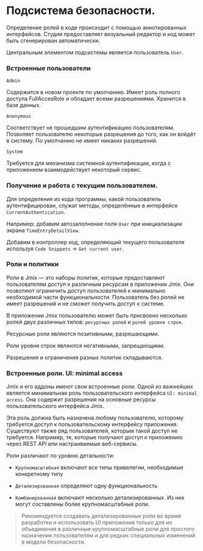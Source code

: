 # Подсистема безопасности.

Определение ролей в коде происходит с помощью аннотированных интерфейсов. Студия предоставляет визуальный редактор и код может быть сгенерирован автоматически.

Центральным элементом подсистемы является пользователь `User`.

### Встроенные пользователи

`Admin`

Содержится в новом проекте по умолчанию. Имеет роль полного доступа FullAccesRole и обладает всеми разрешениями. Хранится в базе данных.

`Anonymous`

Соответствует не прошедшим аутентификацию пользователям. Позволяет пользователю некоторые разрешения до того, как он войдёт в систему. По умолчанию не имеет никаких разрешений.

`System` 

Требуется для механизма системной аутентификации, когда с приложением взаимодействует некоторый сервис.

### Получение и работа с текущим пользователем.

Для определения из кода программы, какой пользователь аутентифицирован, служат методы, определённые в интерфейсе `CurrentAuthentication`.

Например: добавим автозаполнение поля `User` при инициализации экрана `TimeEntryDetailView`.

Добавим в контроллер код, определяющий текущего пользователя используя `Code Snippets` -> `Get current user`.

### Роли и политики

Роли в Jmix — это наборы политик, которые предоставляют пользователям доступ к различным ресурсам в приложении Jmix. Они позволяют ограничить доступ пользователей к минимально необходимой части функциональности. Пользователь без ролей не имеет разрешений и не сможет получить доступ к системе.

В приложении Jmix пользователю может быть присвоено несколько ролей двух различных типов: `ресурсных ролей` и `ролей уровня строк`.

Ресурсные роли являются позитивными, разрешающими.

Роли уровня строк являются негативными, запрещающими.

Разрешения и ограничения разных политик складываются.

### Встроенные роли. UI: minimal access

Jmix и его аддоны имеют свои встроенные роли. Одной из важнейших является минимальная роль пользовательского интерфейса `UI: minimal access`. Она содержит разрешения на основные ресурсы пользовательского интерфейса Jmix.

Эта роль должна быть назначена любому пользователю, которому требуется доступ к пользовательскому интерфейсу приложения. Существуют также ряд пользователей, которым такой доступ не требуется. Например, те, которые получают доступ к приложению через REST API или настраиваемые веб-сервисы.

Роли различают по уровню детальности:

- `Крупномасштабная` включают все типы привелегии, необходимые конкретному типу 

- `Детализированная` определяют одну функциональность

- `Комбинированная` включают несколько детализированных. Из них могут составлены более крупномасштабные роли.

> Рекомендуется создавать детализированные роли во время разработки и использовать UI приложения только для их объединения в различные крупномасштабные роли для простого назначения пользователям и для редких специальных изменений в модели безопасности.